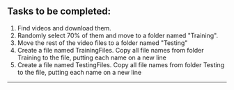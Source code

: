 Tasks to be completed:
---
1) Find videos and download them.
2) Randomly select 70% of them and move to a folder named "Training".
4) Move the rest of the video files to a folder named "Testing"
4) Create a file named TrainingFiles. Copy all file names from folder Training to the file, putting each name on a new line
5) Create a file named TestingFiles. Copy all file names from folder Testing to the file, putting each name on a new line

---

